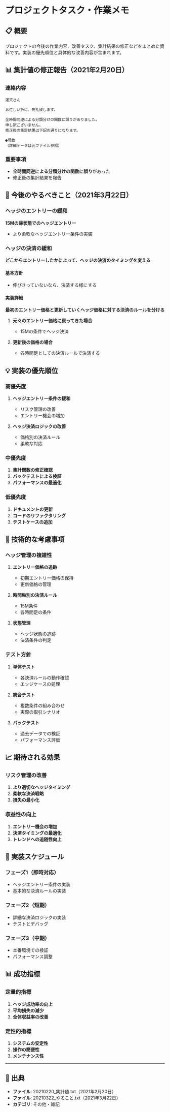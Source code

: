 # プロジェクトタスク・作業メモ

## 📋 概要

プロジェクトの今後の作業内容、改善タスク、集計結果の修正などをまとめた資料です。実装の優先順位と具体的な改善内容が含まれます。

## 📊 集計値の修正報告（2021年2月20日）

### 連絡内容
```
運天さん

お忙しい折に、失礼致します。

全時間同逆による分類分けの関数に誤りがありました。
申し訳ございません。
修正後の集計結果は下記の通りになります。

●母数
（詳細データは元ファイル参照）
```

### 重要事項
- **全時間同逆による分類分けの関数に誤り**があった
- 修正後の集計結果を報告

## 🎯 今後のやるべきこと（2021年3月22日）

### ヘッジのエントリーの緩和
**15Mの帰状態でのヘッジエントリー**
- より柔軟なヘッジエントリー条件の実装

### ヘッジの決済の緩和
**どこからエントリーしたかによって、ヘッジの決済のタイミングを変える**

#### 基本方針
- 伸びきっていないなら、決済する様にする

#### 実装詳細
**最初のエントリー価格と更新していくヘッジ価格に対する決済のルールを分ける**

1. **元々のエントリー価格に戻ってきた場合**
   - 15Mの条件でヘッジ決済

2. **更新後の価格の場合**
   - 各時間足としての決済ルールで決済する

## 💡 実装の優先順位

### 高優先度
1. **ヘッジエントリー条件の緩和**
   - リスク管理の改善
   - エントリー機会の増加

2. **ヘッジ決済ロジックの改善**
   - 価格別の決済ルール
   - 柔軟な対応

### 中優先度
1. **集計関数の修正確認**
2. **バックテストによる検証**
3. **パフォーマンスの最適化**

### 低優先度
1. **ドキュメントの更新**
2. **コードのリファクタリング**
3. **テストケースの追加**

## 🔧 技術的な考慮事項

### ヘッジ管理の複雑性
1. **エントリー価格の追跡**
   - 初期エントリー価格の保持
   - 更新価格の管理

2. **時間軸別の決済ルール**
   - 15M条件
   - 各時間足の条件

3. **状態管理**
   - ヘッジ状態の追跡
   - 決済条件の判定

### テスト方針
1. **単体テスト**
   - 各決済ルールの動作確認
   - エッジケースの処理

2. **統合テスト**
   - 複数条件の組み合わせ
   - 実際の取引シナリオ

3. **バックテスト**
   - 過去データでの検証
   - パフォーマンス評価

## 📈 期待される効果

### リスク管理の改善
1. **より適切なヘッジタイミング**
2. **柔軟な決済戦略**
3. **損失の最小化**

### 収益性の向上
1. **エントリー機会の増加**
2. **決済タイミングの最適化**
3. **トレンドへの追随性向上**

## 🎯 実装スケジュール

### フェーズ1（即時対応）
- ヘッジエントリー条件の実装
- 基本的な決済ルールの実装

### フェーズ2（短期）
- 詳細な決済ロジックの実装
- テストとデバッグ

### フェーズ3（中期）
- 本番環境での検証
- パフォーマンス調整

## 📊 成功指標

### 定量的指標
1. **ヘッジ成功率の向上**
2. **平均損失の減少**
3. **全体収益率の改善**

### 定性的指標
1. **システムの安定性**
2. **操作の簡便性**
3. **メンテナンス性**

---

## 📅 出典
- **ファイル**: 20210220_集計値.txt（2021年2月20日）
- **ファイル**: 20210322_やること.txt（2021年3月22日）
- **カテゴリ**: その他・雑記